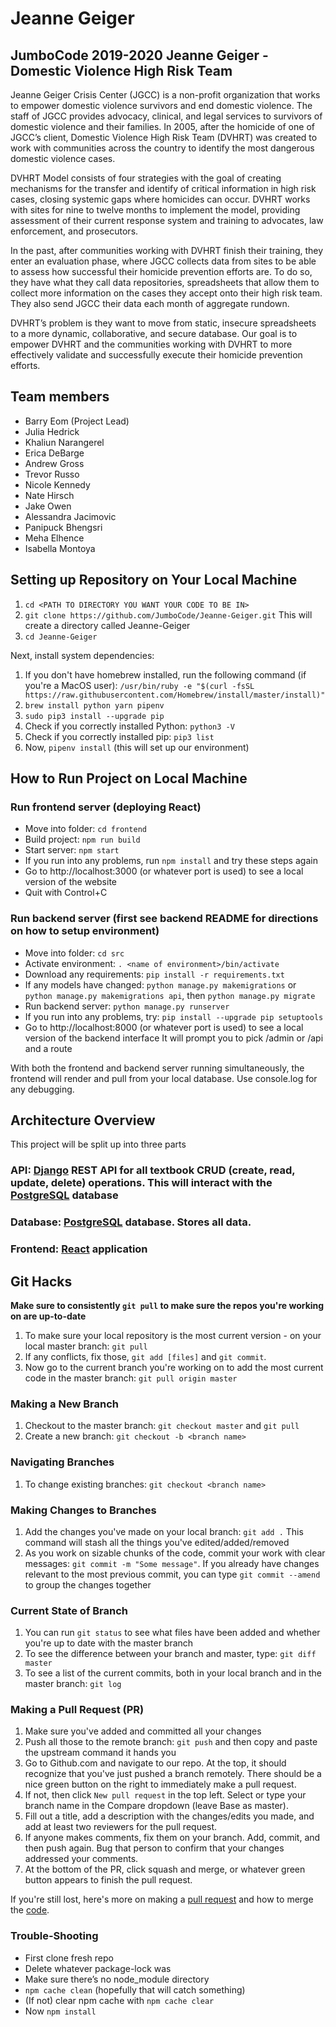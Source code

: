# Jeanne Geiger
## JumboCode 2019-2020 Jeanne Geiger - Domestic Violence High Risk Team

Jeanne Geiger Crisis Center (JGCC) is a non-profit organization that works to empower domestic violence survivors and end domestic violence. The staff of JGCC provides advocacy, clinical, and legal services to survivors of domestic violence and their families. In 2005, after the homicide of one of JGCC’s client, Domestic Violence High Risk Team (DVHRT) was created to work with communities across the country to identify the most dangerous domestic violence cases. 

DVHRT Model consists of four strategies with the goal of creating mechanisms for the transfer and identify of critical information in high risk cases, closing systemic gaps where homicides can occur. DVHRT works with sites for nine to twelve months to implement the model, providing assessment of their current response system and training to advocates, law enforcement, and prosecutors. 

In the past, after communities working with DVHRT finish their training, they enter an evaluation phase, where JGCC collects data from sites to be able to assess how successful their homicide prevention efforts are. To do so, they have what they call data repositories, spreadsheets that allow them to collect more information on the cases they accept onto their high risk team. They also send JGCC their data each month of aggregate rundown.

DVHRT’s problem is they want to move from static, insecure spreadsheets to a more dynamic, collaborative, and secure database. Our goal is to empower DVHRT and the communities working with DVHRT to more effectively validate and successfully execute their homicide prevention efforts. 


## Team members
* Barry Eom (Project Lead)
* Julia Hedrick
* Khaliun Narangerel
* Erica DeBarge
* Andrew Gross
* Trevor Russo
* Nicole Kennedy
* Nate Hirsch
* Jake Owen
* Alessandra Jacimovic
* Panipuck Bhengsri
* Meha Elhence 
* Isabella Montoya

## Setting up Repository on Your Local Machine
1. `cd <PATH TO DIRECTORY YOU WANT YOUR CODE TO BE IN>`
2. `git clone https://github.com/JumboCode/Jeanne-Geiger.git` This will create a directory called Jeanne-Geiger
3. `cd Jeanne-Geiger`

Next, install system dependencies:
1. If you don't have homebrew installed, run the following command
(if you're a MacOS user): `/usr/bin/ruby -e "$(curl -fsSL https://raw.githubusercontent.com/Homebrew/install/master/install)"`
2. `brew install python yarn pipenv`
3. `sudo pip3 install --upgrade pip`
4. Check if you correctly installed Python: `python3 -V`
5. Check if you correctly installed pip: `pip3 list`
6. Now, `pipenv install` (this will set up our environment)

## How to Run Project on Local Machine
### Run frontend server (deploying React)
- Move into folder: `cd frontend`
- Build project: `npm run build`
- Start server: `npm start`
- If you run into any problems, run `npm install` and try these steps again
- Go to http://localhost:3000 (or whatever port is used) to see a local version of the website
- Quit with Control+C

### Run backend server (first see backend README for directions on how to setup environment)
- Move into folder: `cd src`
- Activate environment: `. <name of environment>/bin/activate`
- Download any requirements: `pip install -r requirements.txt`
- If any models have changed: `python manage.py makemigrations` or `python manage.py makemigrations api`, then `python manage.py migrate`
- Run backend server: `python manage.py runserver`
- If you run into any problems, try: `pip install --upgrade pip setuptools`
- Go to http://localhost:8000 (or whatever port is used) to see a local version of the backend interface
It will prompt you to pick /admin or /api and a route

With both the frontend and backend server running simultaneously, the frontend will render and pull from 
your local database. Use console.log for any debugging.

## Architecture Overview
This project will be split up into three parts

### API: [Django](https://www.djangoproject.com/) REST API for all textbook CRUD (create, read, update, delete) operations. This will interact with the [PostgreSQL](https://www.postgresql.org/) database

### Database: [PostgreSQL](https://www.postgresql.org/) database. Stores all data.

### Frontend: [React](https://facebook.github.io/react/docs/hello-world.html) application

## Git Hacks
**Make sure to consistently `git pull` to make sure the repos you're working on are up-to-date**
1. To make sure your local repository is the most current version - on your local master branch: `git pull`
2. If any conflicts, fix those, `git add [files]` and `git commit`.
3. Now go to the current branch you're working on to add the most current code in the master branch: `git pull origin master`

### Making a New Branch
1. Checkout to the master branch: `git checkout master` and `git pull`
2. Create a new branch: `git checkout -b <branch name>`

### Navigating Branches
1. To change existing branches: `git checkout <branch name>`

### Making Changes to Branches
1. Add the changes you've made on your local branch: `git add .` This command will stash all the things you've edited/added/removed
2. As you work on sizable chunks of the code, commit your work with clear messages: `git commit -m "Some message"`. If you already have changes relevant to the most previous commit, you can type `git commit --amend` to group the changes together

### Current State of Branch
1. You can run `git status` to see what files have been added and whether you're up to date with the master branch
2. To see the difference between your branch and master, type: `git diff master`
3. To see a list of the current commits, both in your local branch and in the master branch: `git log`

### Making a Pull Request (PR)
1. Make sure you've added and committed all your changes
2. Push all those to the remote branch: `git push` and then copy and paste the upstream command it hands you
3. Go to Github.com and navigate to our repo. At the top, it should recognize that you've just pushed a branch remotely. There should be a nice green button on the right to immediately make a pull request.
4. If not, then click `New pull request` in the top left. Select or type your branch name in the Compare dropdown (leave Base as master).
5. Fill out a title, add a description with the changes/edits you made, and add at least two reviewers for the pull request.
6. If anyone makes comments, fix them on your branch. Add, commit, and then push again. Bug that person to confirm that your changes addressed your comments.
7. At the bottom of the PR, click squash and merge, or whatever green button appears to finish the pull request.

If you're still lost, here's more on making a [pull request](https://help.github.com/articles/creating-a-pull-request/) and how to merge the [code](https://help.github.com/articles/merging-a-pull-request/).

### Trouble-Shooting
- First clone fresh repo
- Delete whatever package-lock was
- Make sure there’s no node_module directory
- `npm cache clean` (hopefully that will catch something)
- (If not) clear npm cache with `npm cache clear`
- Now `npm install`

